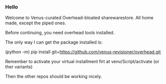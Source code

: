 ### Hello

Welcome to Venus-curated Overhead-bloated sharewarestore. All home made, except the piped ones.

Before continuing, you need overhead tools installed.

The only way I can get the package installed is:

(python -m) pip install git+https://github.com/venus-revisioner/overhead.git

Remember to activate your virtual installment firt at venv/Script/activate (or ther variants)

Then the other repos should be working nicely.
